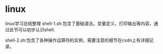 # linux
linux学习总结整理
shell-1.sh:包含了基础语法，变量定义，打印输出等内容，通过此节可以初步认识shell.

shell-2.sh:包含了各种操作运算符的实例，需要注意的细节在csdn上有详细记录。
